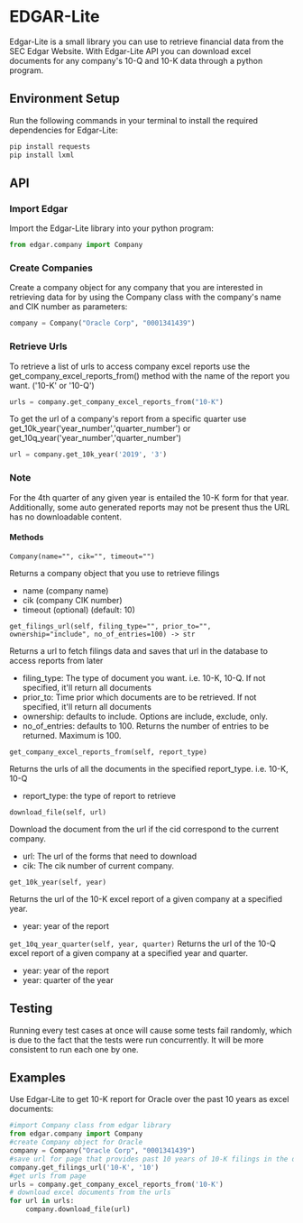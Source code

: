 # EDGAR-Lite
Edgar-Lite is a small library you can use to retrieve financial data from the SEC Edgar Website.  With Edgar-Lite API you can download excel documents for any company's 10-Q and 10-K data through a python program.

## Environment Setup
Run the following commands in your terminal to install the required dependencies for Edgar-Lite:
```bash
pip install requests
pip install lxml
```
## API

### Import Edgar

Import the Edgar-Lite library into your python program:

``` python
from edgar.company import Company
```

### Create Companies

Create a company object for any company that you are interested in retrieving data for by using the Company class with the company's name and CIK number as parameters:

``` python
company = Company("Oracle Corp", "0001341439")
```

### Retrieve Urls
To retrieve a list of urls to access company excel reports use the get_company_excel_reports_from() method with the name of the report you want. ('10-K' or '10-Q')

``` python
urls = company.get_company_excel_reports_from("10-K")
```

To get the url of a company's report from a specific quarter use get_10k_year('year_number','quarter_number') or get_10q_year('year_number','quarter_number')

``` python
url = company.get_10k_year('2019', '3')
```

### Note
For the 4th quarter of any given year is entailed the 10-K form for that year.  Additionally, some auto generated reports may not be present thus the URL has no downloadable content.

#### Methods

`Company(name="", cik="", timeout="")`

Returns a company object that you use to retrieve filings
* name (company name)
* cik (company CIK number)
* timeout (optional) (default: 10)


`get_filings_url(self, filing_type="", prior_to="", ownership="include", no_of_entries=100) -> str`

Returns a url to fetch filings data and saves that url in the database to access reports from later
* filing_type: The type of document you want. i.e. 10-K, 10-Q. If not specified, it'll return all documents
* prior_to: Time prior which documents are to be retrieved. If not specified, it'll return all documents
* ownership: defaults to include. Options are include, exclude, only.
* no_of_entries: defaults to 100. Returns the number of entries to be returned. Maximum is 100.


`get_company_excel_reports_from(self, report_type)`

Returns the urls of all the documents in the specified report_type. i.e. 10-K, 10-Q
* report_type: the type of report to retrieve


`download_file(self, url)`

Download the document from the url if the cid correspond to the current company.
* url: The url of the forms that need to download
* cik: The cik number of current company.


`get_10k_year(self, year)`

Returns the url of the 10-K excel report of a given company at a specified year. 
* year: year of the report

`get_10q_year_quarter(self, year, quarter)`
Returns the url of the 10-Q excel report of a given company at a specified year and quarter. 
* year: year of the report
* year: quarter of the year

## Testing
Running every test cases at once will cause some tests fail randomly, which is due to the fact that the tests were run 
concurrently. It will be more consistent to run each one by one. 

## Examples 

Use Edgar-Lite to get 10-K report for Oracle over the past 10 years as excel documents:

``` python
#import Company class from edgar library
from edgar.company import Company
#create Company object for Oracle
company = Company("Oracle Corp", "0001341439")
#save url for page that provides past 10 years of 10-K filings in the database
company.get_filings_url('10-K', '10')
#get urls from page
urls = company.get_company_excel_reports_from('10-K')
# download excel documents from the urls
for url in urls:
    company.download_file(url)
```









  

